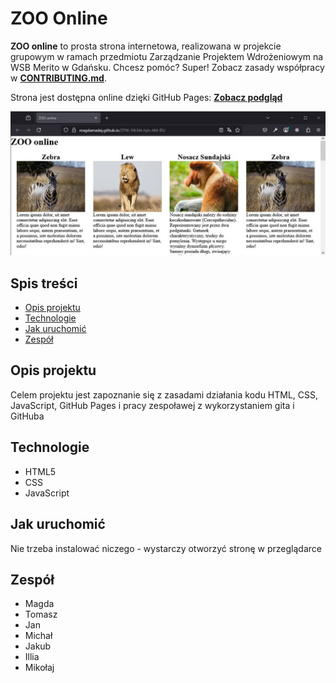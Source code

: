 # ZOO Online
**ZOO online** to prosta strona internetowa, realizowana w projekcie grupowym w ramach przedmiotu Zarządzanie Projektem Wdrożeniowym na WSB Merito w Gdańsku.
Chcesz pomóc? Super! Zobacz zasady współpracy w [**CONTRIBUTING.md**](CONTRIBUTING.md).

Strona jest dostępna online dzięki GitHub Pages:
[**Zobacz podgląd**](https://magdamadej.github.io/ZPW-INLN4-hyb-AM-BS/)

![Zrzut z projektu](img/zoo-online.jpg)

## Spis treści
- [Opis projektu](#opis-projektu)
- [Technologie](#technologie)
- [Jak uruchomić](#jak-uruchomić)
- [Zespół](#zespół)

## Opis projektu
Celem projektu jest zapoznanie się z zasadami działania kodu HTML, CSS, JavaScript, GitHub Pages i pracy zespoławej z wykorzystaniem gita i GitHuba

## Technologie
- HTML5
- CSS
- JavaScript

## Jak uruchomić
Nie trzeba instalować niczego - wystarczy otworzyć stronę w przeglądarce

## Zespół
- Magda
- Tomasz
- Jan
- Michał
- Jakub
- Illia
- Mikołaj
